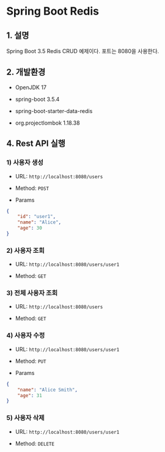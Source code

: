 # Spring Boot Redis

## 1. 설명
Spring Boot 3.5 Redis CRUD 예제이다. 포트는 8080을 사용한다.

## 2. 개발환경

* OpenJDK 17

* spring-boot 3.5.4

* spring-boot-starter-data-redis

* org.projectlombok 1.18.38

## 4. Rest API 실행

### 1) 사용자 생성

* URL: `http://localhost:8080/users`

* Method: `POST`

* Params

```json
{
    "id": "user1",
    "name": "Alice",
    "age": 30
}
```

### 2) 사용자 조회

* URL: `http://localhost:8080/users/user1`

* Method: `GET`

### 3) 전체 사용자 조회

* URL: `http://localhost:8080/users`

* Method: `GET`

### 4) 사용자 수정

* URL: `http://localhost:8080/users/user1`

* Method: `PUT`

* Params

```json
{
    "name": "Alice Smith",
    "age": 31
}
```

### 5) 사용자 삭제

* URL: `http://localhost:8080/users/user1 `

* Method: `DELETE`
